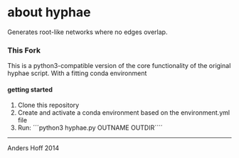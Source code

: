 about hyphae
=============

Generates root-like networks where no edges overlap. 

### This Fork ###

This is a python3-compatible version of the core functionality of the original hyphae script.
With a fitting conda environment

#### getting started ####

1. Clone this repository
2. Create and activate a conda environment based on the environment.yml file
3. Run: ´´´python3 hyphae.py OUTNAME OUTDIR´´´´


----
Anders Hoff 2014

